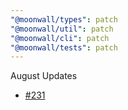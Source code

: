 ```yaml
---
"@moonwall/types": patch
"@moonwall/util": patch
"@moonwall/cli": patch
"@moonwall/tests": patch
---
```


August Updates
- [#231](https://github.com/Moonsong-Labs/moonwall/issues/231)